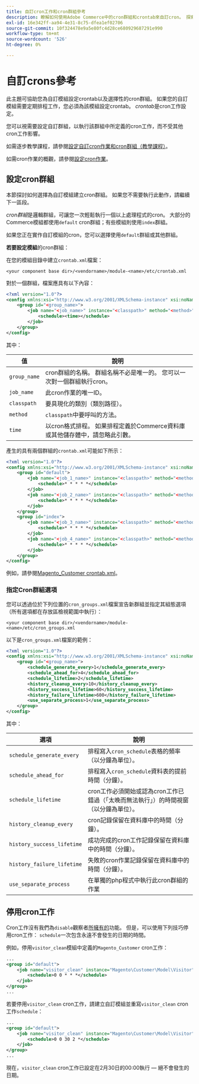 ```yaml
---
title: 自訂cron工作和cron群組參考
description: 瞭解如何使用Adobe Commerce中的cron群組和crontab來自訂cron。 探索自訂模組設定和排程工作設定。
exl-id: 16e342ff-aa94-4e31-8c75-dfea1ef02706
source-git-commit: 10f324478e9a5e80fc4d28ce680929687291e990
workflow-type: tm+mt
source-wordcount: '526'
ht-degree: 0%

---
```


# 自訂crons參考

此主題可協助您為自訂模組設定crontab以及選擇性的cron群組。 如果您的自訂模組需要定期排程工作，您必須為該模組設定crontab。 _crontab_&#x200B;是cron工作設定。

您可以視需要設定自訂群組，以執行該群組中所定義的cron工作，而不受其他cron工作影響。

如需逐步教學課程，請參閱[設定自訂cron作業和cron群組（教學課程）](custom-cron-tutorial.md)。

如需cron作業的概觀，請參閱[設定cron作業](../cli/configure-cron-jobs.md)。

## 設定cron群組

本節探討如何選擇為自訂模組建立cron群組。 如果您不需要執行此動作，請繼續下一區段。

_cron群組_&#x200B;是邏輯群組，可讓您一次輕鬆執行一個以上處理程式的cron。 大部分的Commerce模組都使用`default` cron群組；有些模組則使用`index`群組。

如果您正在實作自訂模組的cron，您可以選擇使用`default`群組或其他群組。

**若要設定模組**&#x200B;的cron群組：

在您的模組目錄中建立`crontab.xml`檔案：

```text
<your component base dir>/<vendorname>/module-<name>/etc/crontab.xml
```

對於一個群組，檔案應具有以下內容：

```xml
<?xml version="1.0"?>
<config xmlns:xsi="http://www.w3.org/2001/XMLSchema-instance" xsi:noNamespaceSchemaLocation="urn:magento:module:Magento_Cron:etc/crontab.xsd">
    <group id="<group_name>">
        <job name="<job_name>" instance="<classpath>" method="<method>">
            <schedule><time></schedule>
        </job>
    </group>
</config>
```

其中：

| 值 | 說明 |
|---|---|
| `group_name` | cron群組的名稱。 群組名稱不必是唯一的。 您可以一次對一個群組執行cron。 |
| `job_name` | 此cron作業的唯一ID。 |
| `classpath` | 要具現化的類別（類別路徑）。 |
| `method` | `classpath`中要呼叫的方法。 |
| `time` | 以cron格式排程。 如果排程定義於Commerce資料庫或其他儲存體中，請忽略此引數。 |

產生的具有兩個群組的`crontab.xml`可能如下所示：

```xml
<?xml version="1.0"?>
<config xmlns:xsi="http://www.w3.org/2001/XMLSchema-instance" xsi:noNamespaceSchemaLocation="urn:magento:module:Magento_Cron:etc/crontab.xsd">
    <group id="default">
        <job name="<job_1_name>" instance="<classpath>" method="<method_name>">
            <schedule>* * * * *</schedule>
        </job>
        <job name="<job_2_name>" instance="<classpath>" method="<method_name>">
            <schedule>* * * * *</schedule>
        </job>
    </group>
    <group id="index">
        <job name="<job_3_name>" instance="<classpath>" method="<method_name>">
            <schedule>* * * * *</schedule>
        </job>
        <job name="<job_4_name>" instance="<classpath>" method="<method_name>">
            <schedule>* * * * *</schedule>
        </job>
    </group>
</config>
```

例如，請參閱[Magento_Customer crontab.xml](https://github.com/magento/magento2/blob/2.4/app/code/Magento/Customer/etc/crontab.xml)。

### 指定Cron群組選項

您可以透過位於下列位置的`cron_groups.xml`檔案宣告新群組並指定其組態選項（所有選項都在存放區檢視範圍中執行）：

```text
<your component base dir>/<vendorname>/module-<name>/etc/cron_groups.xml
```

以下是`cron_groups.xml`檔案的範例：

```xml
<?xml version="1.0"?>
<config xmlns:xsi="http://www.w3.org/2001/XMLSchema-instance" xsi:noNamespaceSchemaLocation="urn:magento:module:Magento_Cron:etc/cron_groups.xsd">
    <group id="<group_name>">
        <schedule_generate_every>1</schedule_generate_every>
        <schedule_ahead_for>4</schedule_ahead_for>
        <schedule_lifetime>2</schedule_lifetime>
        <history_cleanup_every>10</history_cleanup_every>
        <history_success_lifetime>60</history_success_lifetime>
        <history_failure_lifetime>600</history_failure_lifetime>
        <use_separate_process>1</use_separate_process>
    </group>
</config>
```

其中：

| 選項 | 說明 |
| -------------------------- | ------------------------------------------------------------------------------------------------------ |
| `schedule_generate_every` | 排程寫入`cron_schedule`表格的頻率（以分鐘為單位）。 |
| `schedule_ahead_for` | 排程寫入`cron_schedule`資料表的提前時間（分鐘）。 |
| `schedule_lifetime` | cron工作必須開始或認為cron工作已錯過（「太晚而無法執行」）的時間視窗（以分鐘為單位）。 |
| `history_cleanup_every` | cron記錄保留在資料庫中的時間（分鐘）。 |
| `history_success_lifetime` | 成功完成的cron工作記錄保留在資料庫中的時間（分鐘）。 |
| `history_failure_lifetime` | 失敗的cron作業記錄保留在資料庫中的時間（分鐘）。 |
| `use_separate_process` | 在單獨的php程式中執行此cron群組的作業 |

## 停用cron工作

Cron工作沒有我們為`disable`觀察者[所擁有的](https://developer.adobe.com/commerce/php/development/components/events-and-observers/#observers)功能。 但是，可以使用下列技巧停用cron工作： `schedule`一次包含永遠不會發生的日期的時間。

例如，停用`visitor_clean`模組中定義的`Magento_Customer` cron工作：

```xml
...
<group id="default">
    <job name="visitor_clean" instance="Magento\Customer\Model\Visitor" method="clean">
        <schedule>0 0 * * *</schedule>
    </job>
</group>
...
```

若要停用`visitor_clean` cron工作，請建立自訂模組並重寫`visitor_clean` cron工作`schedule`：

```xml
...
<group id="default">
    <job name="visitor_clean" instance="Magento\Customer\Model\Visitor" method="clean">
        <schedule>0 0 30 2 *</schedule>
    </job>
</group>
...
```

現在，`visitor_clean` cron工作已設定在2月30日的00:00執行 — 絕不會發生的日期。
